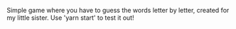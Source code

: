 Simple game where you have to guess the words letter by letter, created for my little sister.
Use 'yarn start' to test it out!
